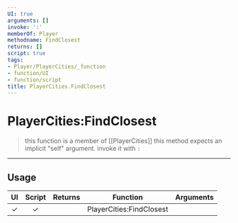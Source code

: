 ```yaml
---
UI: true
arguments: []
invoke: ':'
memberOf: Player
methodname: FindClosest
returns: []
script: true
tags:
- Player/PlayerCities/_function
- function/UI
- function/script
title: PlayerCities.FindClosest
---
```

# PlayerCities:FindClosest
> this function is a member of [[PlayerCities]]
> this method expects an implicit "self" argument. invoke it with `:`
-----
## Usage
|  UI | Script | Returns | Function | Arguments |
|:---:|:------:|-------:|:--------:|:---------|
|✓|✓||PlayerCities:FindClosest||

